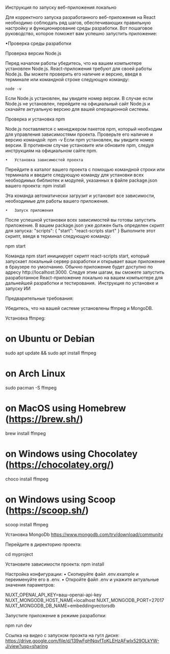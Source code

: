 Инструкция по запуску веб-приложения локально


Для корректного запуска разработанного веб-приложения на React необходимо соблюдать ряд шагов, обеспечивающих правильную настройку и функционирование среды разработки. Вот пошаговое руководство, которое поможет вам успешно запустить приложение:

•Проверка среды разработки

Проверка версии Node.js

Перед началом работы убедитесь, что на вашем компьютере установлен Node.js. React-приложения требуют для своей работы Node.js. Вы можете проверить его наличие и версию, введя в терминале или командной строке следующую команду:

	node -v

Если Node.js установлен, вы увидите номер версии. В случае если Node.js не установлен, перейдите на официальный сайт Node.js и скачайте актуальную версию для вашей операционной системы.

Проверка и установка npm

Node.js поставляется с менеджером пакетов npm, который необходим для управления зависимостями проекта. Проверьте его наличие и версию командой:
npm -v
Если npm установлен, вы увидите номер версии. В противном случае установите или обновите npm, следуя инструкциям на официальном сайте npm.

	•	Установка зависимостей проекта

Перейдите в каталог вашего проекта с помощью командной строки или терминала и введите следующую команду для установки всех необходимых библиотек и модулей, указанных в файле package.json вашего проекта:
npm install

Эта команда автоматически загрузит и установит все зависимости, необходимые для работы вашего приложения.

	•	Запуск приложения

После успешной установки всех зависимостей вы готовы запустить приложение. В вашем package.json уже должен быть определен скрипт для запуска:
"scripts": {
"start": "react-scripts start"
}
Выполните этот скрипт, введя в терминал следующую команду:

npm start

Команда npm start инициирует скрипт react-scripts start, который запускает локальный сервер разработки и открывает ваше приложение в браузере по умолчанию. Обычно приложение будет доступно по адресу http://localhost:3000.
Следуя этим шагам, вы сможете запустить разработанное React-приложение локально на вашем компьютере для дальнейшей разработки и тестирования.
 Инструкция по установке и запуску ИИ

Предварительные требования:

Убедитесь, что на вашей системе установлены ffmpeg и MongoDB.

Установка ffmpeg:
# on Ubuntu or Debian
sudo apt update && sudo apt install ffmpeg

# on Arch Linux
sudo pacman -S ffmpeg

# on MacOS using Homebrew (https://brew.sh/)
brew install ffmpeg

# on Windows using Chocolatey (https://chocolatey.org/)
choco install ffmpeg

# on Windows using Scoop (https://scoop.sh/)
scoop install ffmpeg

Установка MongoDb
https://www.mongodb.com/try/download/community

Перейдите в директорию проекта:

cd myproject

Установите зависимости проекта:
npm install

Настройка конфигурации:
	•	Скопируйте файл .env.example и переименуйте его в .env.
	•	Откройте файл .env и укажите актуальные значения параметров:

NUXT_OPENAI_API_KEY=ваш-openai-api-key
NUXT_MONGODB_HOST_NAME=localhost
NUXT_MONGODB_PORT=27017
NUXT_MONGODB_DB_NAME=embeddingvectorsdb

Запустите приложение в режиме разработки:

npm run dev

Ссылка на видео с запуском проэкта на гугл диске:
https://drive.google.com/file/d/139wFqHNqvfToKLEHzAFwIx529OLkYW-J/view?usp=sharing
